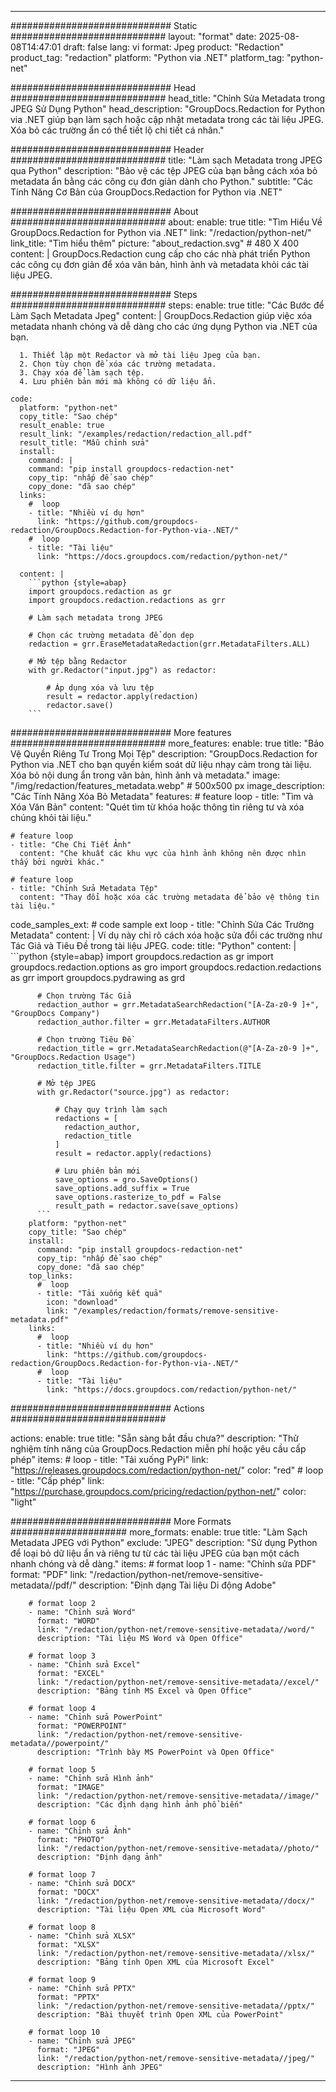 
---
############################# Static ############################
layout: "format"
date:  2025-08-08T14:47:01
draft: false
lang: vi
format: Jpeg
product: "Redaction"
product_tag: "redaction"
platform: "Python via .NET"
platform_tag: "python-net"

############################# Head ############################
head_title: "Chỉnh Sửa Metadata trong JPEG Sử Dụng Python"
head_description: "GroupDocs.Redaction for Python via .NET giúp bạn làm sạch hoặc cập nhật metadata trong các tài liệu JPEG. Xóa bỏ các trường ẩn có thể tiết lộ chi tiết cá nhân."

############################# Header ############################
title: "Làm sạch Metadata trong JPEG qua Python" 
description: "Bảo vệ các tệp JPEG của bạn bằng cách xóa bỏ metadata ẩn bằng các công cụ đơn giản dành cho Python."
subtitle: "Các Tính Năng Cơ Bản của GroupDocs.Redaction for Python via .NET" 

############################# About ############################
about:
    enable: true
    title: "Tìm Hiểu Về GroupDocs.Redaction for Python via .NET"
    link: "/redaction/python-net/"
    link_title: "Tìm hiểu thêm"
    picture: "about_redaction.svg" # 480 X 400
    content: |
       GroupDocs.Redaction cung cấp cho các nhà phát triển Python các công cụ đơn giản để xóa văn bản, hình ảnh và metadata khỏi các tài liệu JPEG.

############################# Steps ############################
steps:
    enable: true
    title: "Các Bước để Làm Sạch Metadata Jpeg"
    content: |
      GroupDocs.Redaction giúp việc xóa metadata nhanh chóng và dễ dàng cho các ứng dụng Python via .NET của bạn.
      
      1. Thiết lập một Redactor và mở tài liệu Jpeg của bạn.
      2. Chọn tùy chọn để xóa các trường metadata.
      3. Chạy xóa để làm sạch tệp.
      4. Lưu phiên bản mới mà không có dữ liệu ẩn.
   
    code:
      platform: "python-net"
      copy_title: "Sao chép"
      result_enable: true
      result_link: "/examples/redaction/redaction_all.pdf"
      result_title: "Mẫu chỉnh sửa"
      install:
        command: |
        command: "pip install groupdocs-redaction-net"
        copy_tip: "nhấp để sao chép"
        copy_done: "đã sao chép"
      links:
        #  loop
        - title: "Nhiều ví dụ hơn"
          link: "https://github.com/groupdocs-redaction/GroupDocs.Redaction-for-Python-via-.NET/"
        #  loop
        - title: "Tài liệu"
          link: "https://docs.groupdocs.com/redaction/python-net/"
          
      content: |
        ```python {style=abap}
        import groupdocs.redaction as gr
        import groupdocs.redaction.redactions as grr

        # Làm sạch metadata trong JPEG

        # Chọn các trường metadata để dọn dẹp
        redaction = grr.EraseMetadataRedaction(grr.MetadataFilters.ALL)

        # Mở tệp bằng Redactor
        with gr.Redactor("input.jpg") as redactor:

            # Áp dụng xóa và lưu tệp
            result = redactor.apply(redaction)
            redactor.save()
        ```            


############################# More features ############################
more_features:
  enable: true
  title: "Bảo Vệ Quyền Riêng Tư Trong Mọi Tệp"
  description: "GroupDocs.Redaction for Python via .NET cho bạn quyền kiểm soát dữ liệu nhạy cảm trong tài liệu. Xóa bỏ nội dung ẩn trong văn bản, hình ảnh và metadata."
  image: "/img/redaction/features_metadata.webp" # 500x500 px
  image_description: "Các Tính Năng Xóa Bỏ Metadata"
  features:
    # feature loop
    - title: "Tìm và Xóa Văn Bản"
      content: "Quét tìm từ khóa hoặc thông tin riêng tư và xóa chúng khỏi tài liệu."

    # feature loop
    - title: "Che Chi Tiết Ảnh"
      content: "Che khuất các khu vực của hình ảnh không nên được nhìn thấy bởi người khác."

    # feature loop
    - title: "Chỉnh Sửa Metadata Tệp"
      content: "Thay đổi hoặc xóa các trường metadata để bảo vệ thông tin tài liệu."
      
  code_samples_ext:
    # code sample ext loop
    - title: "Chỉnh Sửa Các Trường Metadata"
      content: |
        Ví dụ này chỉ rõ cách xóa hoặc sửa đổi các trường như Tác Giả và Tiêu Đề trong tài liệu JPEG.
      code:
        title: "Python"
        content: |
          ```python {style=abap}
          import groupdocs.redaction as gr
          import groupdocs.redaction.options as gro
          import groupdocs.redaction.redactions as grr
          import groupdocs.pydrawing as grd

          # Chọn trường Tác Giả
          redaction_author = grr.MetadataSearchRedaction("[A-Za-z0-9 ]+", "GroupDocs Company")
          redaction_author.filter = grr.MetadataFilters.AUTHOR

          # Chọn trường Tiêu Đề
          redaction_title = grr.MetadataSearchRedaction(@"[A-Za-z0-9 ]+", "GroupDocs.Redaction Usage")
          redaction_title.filter = grr.MetadataFilters.TITLE

          # Mở tệp JPEG
          with gr.Redactor("source.jpg") as redactor:

              # Chạy quy trình làm sạch
              redactions = [
                redaction_author,
                redaction_title
              ]
              result = redactor.apply(redactions)

              # Lưu phiên bản mới
              save_options = gro.SaveOptions()
              save_options.add_suffix = True
              save_options.rasterize_to_pdf = False
              result_path = redactor.save(save_options)
          ```
        platform: "python-net"
        copy_title: "Sao chép"
        install:
          command: "pip install groupdocs-redaction-net"
          copy_tip: "nhấp để sao chép"
          copy_done: "đã sao chép"
        top_links:
          #  loop
          - title: "Tải xuống kết quả"
            icon: "download"
            link: "/examples/redaction/formats/remove-sensitive-metadata.pdf"
        links:
          #  loop
          - title: "Nhiều ví dụ hơn"
            link: "https://github.com/groupdocs-redaction/GroupDocs.Redaction-for-Python-via-.NET/"
          #  loop
          - title: "Tài liệu"
            link: "https://docs.groupdocs.com/redaction/python-net/"


############################# Actions ############################

actions:
  enable: true
  title: "Sẵn sàng bắt đầu chưa?"
  description: "Thử nghiệm tính năng của GroupDocs.Redaction miễn phí hoặc yêu cầu cấp phép"
  items:
    #  loop
    - title: "Tải xuống PyPi"
      link: "https://releases.groupdocs.com/redaction/python-net/"
      color: "red"
        #  loop
    - title: "Cấp phép"
      link: "https://purchase.groupdocs.com/pricing/redaction/python-net/"
      color: "light"


############################# More Formats #####################
more_formats:
    enable: true
    title: "Làm Sạch Metadata JPEG với Python"
    exclude: "JPEG"
    description: "Sử dụng Python để loại bỏ dữ liệu ẩn và riêng tư từ các tài liệu JPEG của bạn một cách nhanh chóng và dễ dàng."
    items: 
        # format loop 1
        - name: "Chỉnh sửa PDF"
          format: "PDF"
          link: "/redaction/python-net/remove-sensitive-metadata//pdf/"
          description: "Định dạng Tài liệu Di động Adobe"

        # format loop 2
        - name: "Chỉnh sửa Word"
          format: "WORD"
          link: "/redaction/python-net/remove-sensitive-metadata//word/"
          description: "Tài liệu MS Word và Open Office"
          
        # format loop 3
        - name: "Chỉnh sửa Excel"
          format: "EXCEL"
          link: "/redaction/python-net/remove-sensitive-metadata//excel/"
          description: "Bảng tính MS Excel và Open Office"

        # format loop 4
        - name: "Chỉnh sửa PowerPoint"
          format: "POWERPOINT"
          link: "/redaction/python-net/remove-sensitive-metadata//powerpoint/"
          description: "Trình bày MS PowerPoint và Open Office"

        # format loop 5
        - name: "Chỉnh sửa Hình ảnh"
          format: "IMAGE"
          link: "/redaction/python-net/remove-sensitive-metadata//image/"
          description: "Các định dạng hình ảnh phổ biến"

        # format loop 6
        - name: "Chỉnh sửa Ảnh"
          format: "PHOTO"
          link: "/redaction/python-net/remove-sensitive-metadata//photo/"
          description: "Định dạng ảnh"

        # format loop 7
        - name: "Chỉnh sửa DOCX"
          format: "DOCX"
          link: "/redaction/python-net/remove-sensitive-metadata//docx/"
          description: "Tài liệu Open XML của Microsoft Word"
          
        # format loop 8
        - name: "Chỉnh sửa XLSX"
          format: "XLSX"
          link: "/redaction/python-net/remove-sensitive-metadata//xlsx/"
          description: "Bảng tính Open XML của Microsoft Excel"
          
        # format loop 9
        - name: "Chỉnh sửa PPTX"
          format: "PPTX"
          link: "/redaction/python-net/remove-sensitive-metadata//pptx/"
          description: "Bài thuyết trình Open XML của PowerPoint"

        # format loop 10
        - name: "Chỉnh sửa JPEG"
          format: "JPEG"
          link: "/redaction/python-net/remove-sensitive-metadata//jpeg/"
          description: "Hình ảnh JPEG"


---